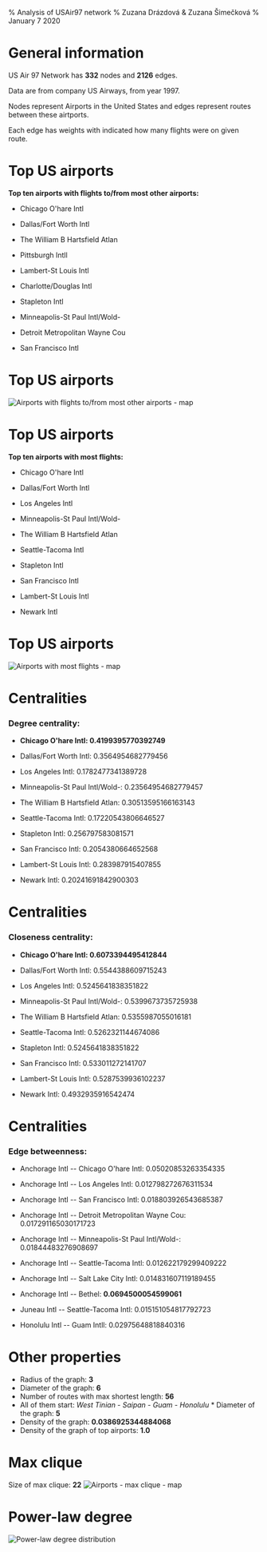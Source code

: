 % Analysis of USAir97 network 
% Zuzana Drázdová & Zuzana Šimečková 
% January 7 2020 
# General information 
US Air 97 Network has **332** nodes and **2126** edges.

Data are from company US Airways, from year 1997.

Nodes represent Airports in the United States and edges represent routes between these airtports.

Each edge has weights with indicated how many flights were on given route.


# Top US airports 
**Top ten airports with flights to/from most other airports:** 

* Chicago O'hare Intl

* Dallas/Fort Worth Intl

* The William B Hartsfield Atlan

* Pittsburgh Intll

* Lambert-St Louis Intl

* Charlotte/Douglas Intl

* Stapleton Intl

* Minneapolis-St Paul Intl/Wold-

* Detroit Metropolitan Wayne Cou

* San Francisco Intl


# Top US airports 
![Airports with flights to/from most other airports - map](top_reach.png)

# Top US airports 
**Top ten airports with most flights:** 

* Chicago O'hare Intl

* Dallas/Fort Worth Intl

* Los Angeles Intl

* Minneapolis-St Paul Intl/Wold-

* The William B Hartsfield Atlan

* Seattle-Tacoma Intl

* Stapleton Intl

* San Francisco Intl

* Lambert-St Louis Intl

* Newark Intl



# Top US airports 
![Airports with most flights - map](top_flights.png)


# Centralities 

### Degree centrality: 
* **Chicago O'hare Intl: 0.4199395770392749**

* Dallas/Fort Worth Intl: 0.3564954682779456

* Los Angeles Intl: 0.1782477341389728

* Minneapolis-St Paul Intl/Wold-: 0.23564954682779457

* The William B Hartsfield Atlan: 0.30513595166163143

* Seattle-Tacoma Intl: 0.17220543806646527

* Stapleton Intl: 0.256797583081571

* San Francisco Intl: 0.2054380664652568

* Lambert-St Louis Intl: 0.283987915407855

* Newark Intl: 0.20241691842900303


# Centralities 

### Closeness centrality: 
* **Chicago O'hare Intl: 0.6073394495412844**

* Dallas/Fort Worth Intl: 0.5544388609715243

* Los Angeles Intl: 0.5245641838351822

* Minneapolis-St Paul Intl/Wold-: 0.5399673735725938

* The William B Hartsfield Atlan: 0.5355987055016181

* Seattle-Tacoma Intl: 0.5262321144674086

* Stapleton Intl: 0.5245641838351822

* San Francisco Intl: 0.533011272141707

* Lambert-St Louis Intl: 0.5287539936102237

* Newark Intl: 0.4932935916542474


# Centralities 

### Edge betweenness: 
* Anchorage Intl -- Chicago O'hare Intl: 0.05020853263354335

* Anchorage Intl -- Los Angeles Intl: 0.012798272676311534

* Anchorage Intl -- San Francisco Intl: 0.018803926543685387

* Anchorage Intl -- Detroit Metropolitan Wayne Cou: 0.017291165030171723

* Anchorage Intl -- Minneapolis-St Paul Intl/Wold-: 0.01844483276908697

* Anchorage Intl -- Seattle-Tacoma Intl: 0.012622179299409222

* Anchorage Intl -- Salt Lake City Intl: 0.014831607119189455

* Anchorage Intl -- Bethel: **0.0694500054599061**

* Juneau Intl -- Seattle-Tacoma Intl: 0.015151054817792723

* Honolulu Intl -- Guam Intll: 0.02975648818840316


# Other properties 
 * Radius of the graph: **3** 
 * Diameter of the graph: **6** 
 * Number of routes with max shortest length: **56** 
 * All of them start: *West Tinian - Saipan - Guam - Honolulu* * Diameter of the graph: **5** 
 * Density of the graph: **0.0386925344884068** 
 * Density of the graph of top airports: **1.0** 


# Max clique 
Size of max clique: **22**
![Airports - max clique - map](max_clique.png)


# Power-law degree 
![Power-law degree distribution](power_law.png)